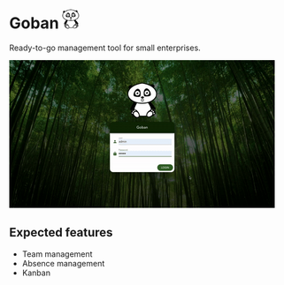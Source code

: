 # Goban <img src="https://github.com/thavel/goban/blob/master/ui/src/assets/mini-logo.png" width="30px" height="35px">

Ready-to-go management tool for small enterprises.

![gif](https://github.com/thavel/goban/blob/master/preview.gif)

## Expected features

* Team management
* Absence management
* Kanban
